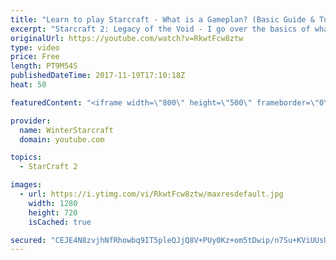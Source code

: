 ```yaml
---
title: "Learn to play Starcraft - What is a Gameplan? (Basic Guide & Tutorial)"
excerpt: "Starcraft 2: Legacy of the Void - I go over the basics of what a gameplan in starcraft 2 is and how to put one together.  Note this is not a guide on WHAT gameplan you should be using as each race!"
originalUrl: https://youtube.com/watch?v=RkwtFcw8ztw
type: video
price: Free
length: PT9M54S
publishedDateTime: 2017-11-19T17:10:18Z
heat: 50

featuredContent: "<iframe width=\"800\" height=\"500\" frameborder=\"0\" src=\"https://www.youtube.com/embed/RkwtFcw8ztw\" allow=\"accelerometer; autoplay; encrypted-media; gyroscope; picture-in-picture\" allowfullscreen></iframe>"

provider:
  name: WinterStarcraft
  domain: youtube.com

topics:
  - StarCraft 2

images:
  - url: https://i.ytimg.com/vi/RkwtFcw8ztw/maxresdefault.jpg
    width: 1280
    height: 720
    isCached: true

secured: "CEJE4N8zvjhNfRhowbq9IT5pleQJjQ8V+PUy0Kz+om5tDwip/n7Su+KViUUsUuoq8xoTUAjq6oyPuLcyKRSCpfszrbTxbZFtA/FcbQxyVaM+Pw5qDF4ZMLgoubHsYpteABu3HwJgO2EamF8ZTpxnmcgxruUiO9iKJ+7O0avaIuz1iSXV41io2RMdYfZlYXQ/GNKJv6NdyhVpyPFlHQQFL/MU9F5effPwRhD0ks4cj+KGCNaySWwS/bcrWgnB2/HAm1H/rvXgJNzrVQQLcm8B604ABp0t438VikIKC4PxqgHx+iBVrs1XGIWdTQJTB/WvMQfDa/CHVYTC8jU1eKjrcr6vk1VMlYzJEcmIoPWOHFB8OG2NAzByAWQle7penAyuK3tfM/mt7331C1gSKEOFQlERRiSHGxJu5nabjt7jn50=;8Mg5tBanC+6g4DKC/ckihA=="
---
```


